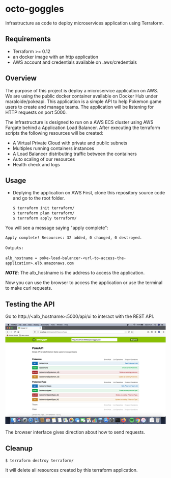 # octo-goggles

Infrastructure as code to deploy microservices application using Terraform.

## Requirements

* Terraform >= 0.12
* an docker image with an http application
* AWS account and credentials available on .aws/credentials

## Overview

The purpose of this project is deploy a microservice application on AWS. We are
using the public docker container available on Docker Hub under
maraloide/pokeapi. This application is a simple API to help Pokemon game users to create
and manage teams. The application will be listening for HTTP requests on port
5000.

The infrastructure is designed to run on a AWS ECS cluster using AWS Fargate
behind a Application Load Balancer. After executing the terraform scripts the
following resources will be created:
* A Virtual Private Cloud with private and public subnets
* Multiples running containers instances
* A Load Balancer distributing traffic between the containers
* Auto scaling of our resources
* Health check and logs

## Usage

* Deplying the application on AWS
First, clone this repository source code and go to the root folder.

    ```
    $ terraform init terraform/
    $ terraform plan terraform/
    $ terraform apply terraform/
    ```

You will see a message saying "apply complete":

```
Apply complete! Resources: 32 added, 0 changed, 0 destroyed.

Outputs:

alb_hostname = poke-load-balancer-<url-to-access-the-application>.elb.amazonaws.com
```

***NOTE***: The alb_hostname is the address to access the application.

Now you can use the browser to access the application or use the terminal to make curl requests.

## Testing the API

Go to http://<alb_hostname>:5000/api/ui to interact with the REST API.

![Screenshot](https://github.com/loide/loide.github.io/blob/master/images/pokeapi.png?raw=true)

The browser interface gives direction about how to send requests.

## Cleanup

```
$ terraform destroy terraform/
```
It will delete all resources created by this terraform application.
